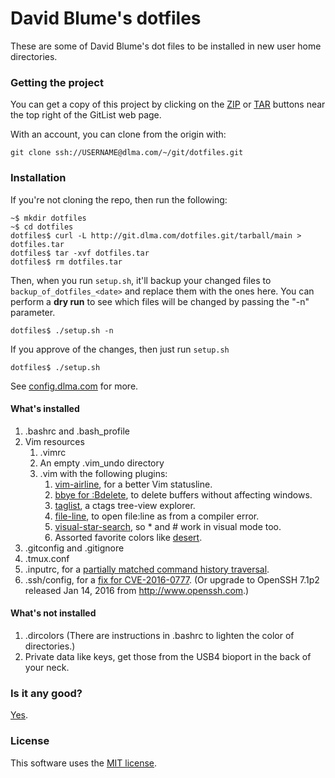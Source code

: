 # David Blume's dotfiles

These are some of David Blume's dot files to be installed
in new user home directories.

### Getting the project

You can get a copy of this project by clicking on the
[ZIP](http://git.dlma.com/dotfiles.git/zipball/main)
or [TAR](http://git.dlma.com/dotfiles.git/tarball/main) buttons
near the top right of the GitList web page.

With an account, you can clone from the origin with:

    git clone ssh://USERNAME@dlma.com/~/git/dotfiles.git

### Installation

If you're not cloning the repo, then run the following:

    ~$ mkdir dotfiles
    ~$ cd dotfiles
    dotfiles$ curl -L http://git.dlma.com/dotfiles.git/tarball/main > dotfiles.tar
    dotfiles$ tar -xvf dotfiles.tar
    dotfiles$ rm dotfiles.tar

Then, when you run `setup.sh`, it'll backup your changed files to `backup_of_dotfiles_<date>`
and replace them with the ones here. You can perform a **dry run** to see which files will
be changed by passing the "-n" parameter.

    dotfiles$ ./setup.sh -n

If you approve of the changes, then just run `setup.sh`

    dotfiles$ ./setup.sh

See [config.dlma.com](http://config.dlma.com) for more.

#### What's installed

1. .bashrc and .bash\_profile
2. Vim resources
    1. .vimrc
    2. An empty .vim\_undo directory
    3. .vim with the following plugins:
        1. [vim-airline](https://github.com/vim-airline/vim-airline), for a better Vim statusline.
        2. [bbye for :Bdelete](https://github.com/moll/vim-bbye), to delete buffers without affecting windows.
        3. [taglist](http://www.vim.org/scripts/script.php?script_id=273), a ctags tree-view explorer.
        4. [file-line](http://www.vim.org/scripts/script.php?script_id=2184), to open file:line as from a compiler error.
        5. [visual-star-search](http://got-ravings.blogspot.com/2008/07/vim-pr0n-visual-search-mappings.html), so * and # work in visual mode too.
        6. Assorted favorite colors like [desert](https://github.com/dblume/desert.vim).
3. .gitconfig and .gitignore
4. .tmux.conf
5. .inputrc, for a [partially matched command history traversal](http://askubuntu.com/questions/59846/bash-history-search-partial-up-arrow/59855#59855).
6. .ssh/config, for a [fix for CVE-2016-0777](https://news.ycombinator.com/item?id=10901588). (Or upgrade to OpenSSH 7.1p2 released Jan 14, 2016 from http://www.openssh.com.)

#### What's not installed

1. .dircolors (There are instructions in .bashrc to lighten the color of directories.)
2. Private data like keys, get those from the USB4 bioport in the back of your neck.

### Is it any good?

[Yes](https://news.ycombinator.com/item?id=3067434).

### License

This software uses the [MIT license](http://git.dlma.com/dotfiles.git/blob/main/LICENSE.txt).

